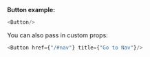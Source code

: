 **Button example:**

```js
<Button/>
```

You can also pass in custom props:

```javascript
<Button href={"/#nav"} title={"Go to Nav"}/>
```
